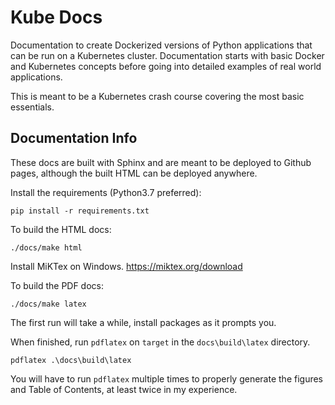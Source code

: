# Kube Docs

Documentation to create Dockerized versions of Python applications that can be run on a Kubernetes cluster. Documentation starts with basic Docker and Kubernetes concepts before going into detailed examples of real world applications.

This is meant to be a Kubernetes crash course covering the most basic essentials.

## Documentation Info

These docs are built with Sphinx and are meant to be deployed to Github pages, although the built HTML can be deployed anywhere.

Install the requirements (Python3.7 preferred):

```
pip install -r requirements.txt
```

To build the HTML docs:

```
./docs/make html
```

Install MiKTex on Windows. https://miktex.org/download

To build the PDF docs:

```
./docs/make latex
```

The first run will take a while, install packages as it prompts you.

When finished, run `pdflatex` on `target` in the `docs\build\latex` directory.

```
pdflatex .\docs\build\latex
```

You will have to run `pdflatex` multiple times to properly generate the figures and Table of Contents, at least twice in my experience.

